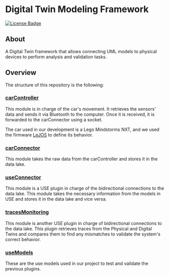Digital Twin Modeling Framework
======
[![License Badge](https://img.shields.io/badge/license-EPL%202.0-brightgreen.svg)](https://opensource.org/licenses/EPL-2.0)

## About

A Digital Twin framework that allows connecting UML models to physical devices to perform analysis and validation tasks.

## Overview

The structure of this repository is the following:

### [carController](https://github.com/atenearesearchgroup/digitalTwinModelingFramework/tree/main/carConnector)

This module is in charge of the car's movement. It retrieves the sensors' data and sends it via Bluetooth to the computer. Once it is received, it is forwarded to the carConnector using a socket.

The car used in our development is a Lego Mindstorms NXT, and we used the firmware [LeJOS](https://web.archive.org/web/20210507030446/http://lejos.org/) to define its behavior.

### [carConnector](https://github.com/atenearesearchgroup/digitalTwinModelingFramework/tree/main/carConnector)

This module takes the raw data from the carController and stores it in the data lake.

### [useConnector](https://github.com/atenearesearchgroup/digitalTwinModelingFramework/tree/main/useConnector)

This module is a USE plugin in charge of the bidirectional connections to the data lake. This module takes the necessary information from the models in USE and stores it in the data lake and vice versa.

### [tracesMonitoring](https://github.com/atenearesearchgroup/digitalTwinModelingFramework/tree/main/tracesMonitoring)

This module is another USE plugin in charge of bidirectional connections to the data lake. This plugin retrieves traces from the Physical and Digital Twins and compares them to find any mismatches to validate the system's correct behavior.

### [useModels](https://github.com/atenearesearchgroup/digitalTwinModelingFramework/tree/main/useModels)

These are the use models used in our project to test and validate the previous plugins.
